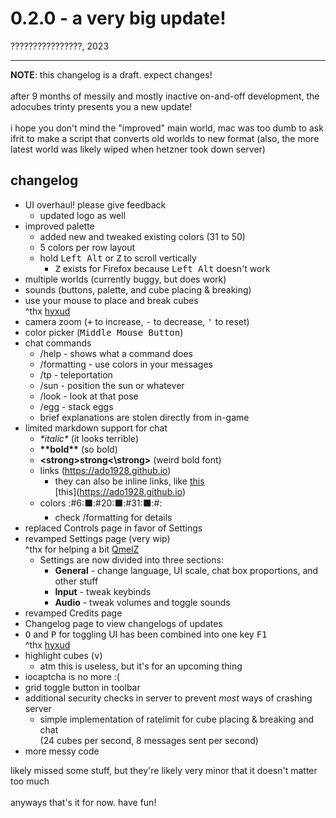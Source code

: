 # 0.2.0 - a very big update!
????????????????, 2023
<hr>
<strong>NOTE</strong>: this changelog is a draft. expect changes!<br>
<br>
after 9 months of messily and mostly inactive on-and-off development, the adocubes trinty presents you a new update!<br>
<br>
i hope you don't mind the "improved" main world, mac was too dumb to ask ifrit to make a script that converts old worlds to new format
(also, the more latest world was likely wiped when hetzner took down server)

## changelog
- UI overhaul! please give feedback
  - updated logo as well
- improved palette
  - added new and tweaked existing colors (31 to 50)
  - 5 colors per row layout
  - hold <kbd>Left Alt</kbd> or <kbd>Z</kbd> to scroll vertically
    - <kbd>Z</kbd> exists for Firefox because <kbd>Left Alt</kbd> doesn't work
- multiple worlds (currently buggy, but does work)
- sounds (buttons, palette, and cube placing & breaking)
- use your mouse to place and break cubes<br>
^thx [hyxud](https://github.com/hyxud)
- camera zoom (<kbd>+</kbd> to increase, <kbd>-</kbd> to decrease, <kbd>'</kbd> to reset)
- color picker (<kbd>Middle Mouse Button</kbd>) 
- chat commands
  - /help - shows what a command does
  - /formatting - use colors in your messages
  - /tp - teleportation
  - /sun - position the sun or whatever
  - /look - look at that pose
  - /egg - stack eggs
  - brief explanations are stolen directly from in-game
- limited markdown support for chat
  - *\*italic\** (it looks terrible)
  - **\*\*bold\*\*** (so bold)
  - <strong>\<strong\>strong\<\\strong\></strong> (weird bold font)
  - links (https://ado1928.github.io)
	- they can also be inline links, like [this](https://ado1928.github.io)<br>
	\[this\](https://ado1928.github.io)
  - colors :#6:⬛:#20:⬛:#31:⬛:#:
    - check /formatting for details
- replaced Controls page in favor of Settings
- revamped Settings page (very wip)<br>
^thx for helping a bit [QmelZ](https://github.com/QmelZ/)
  - Settings are now divided into three sections:
    - **General** - change language, UI scale, chat box proportions, and other stuff
    - **Input** - tweak keybinds
    - **Audio** - tweak volumes and toggle sounds
- revamped Credits page
- Changelog page to view changelogs of updates
- <kbd>O</kbd> and <kbd>P</kbd> for toggling UI has been combined into one key <kbd>F1</kbd><br>
^thx [hyxud](https://github.com/hyxud)
- highlight cubes (<kbd>v</kbd>)
    - atm this is useless, but it's for an upcoming thing
- iocaptcha is no more :(
- grid toggle button in toolbar
- additional security checks in server to prevent *most* ways of crashing server
  - simple implementation of ratelimit for cube placing & breaking and chat<br>
  (24 cubes per second, 8 messages sent per second)
- more messy code

likely missed some stuff, but they're likely very minor that it doesn't matter too much<br>
<br>
anyways that's it for now. have fun!